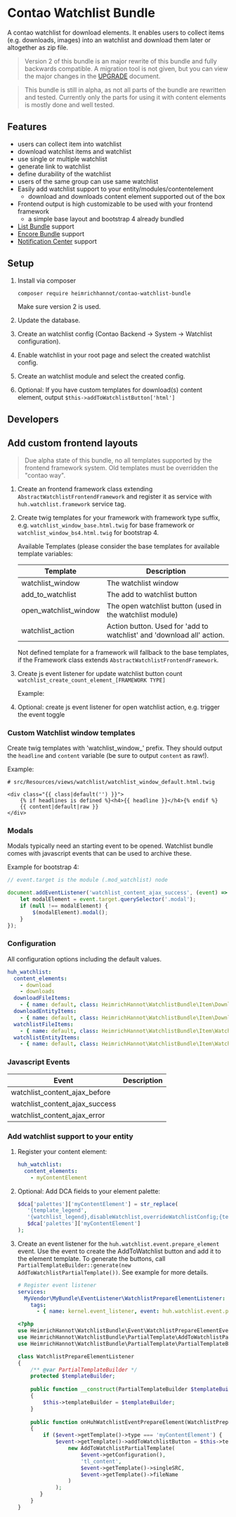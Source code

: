 # Contao Watchlist Bundle

A contao watchlist for download elements. It enables users to collect items (e.g. downloads, images) into an watchlist and download them later or altogether as zip file.

> Version 2 of this bundle is an major rewrite of this bundle and fully backwards compatible. A migration tool is not given, but you can view the major changes in the [UPGRADE](./UPGRADE.md) document.

> This bundle is still in alpha, as not all parts of the bundle are rewritten and tested. Currently only the parts for using it with content elements is mostly done and well tested.

## Features

* users can collect item into watchlist
* download watchlist items and watchlist
* use single or multiple watchlist
* generate link to watchlist
* define durability of the watchlist
* users of the same group can use same watchlist
* Easily add watchlist support to your entity/modules/contentelement
    * download and downloads content element supported out of the box
* Frontend output is high customizable to be used with your frontend framework
    * a simple base layout and bootstrap 4 already bundled
* [List Bundle](https://github.com/heimrichhannot/contao-list-bundle) support
* [Encore Bundle](https://github.com/heimrichhannot/contao-encore-bundle) support
* [Notification Center](https://github.com/terminal42/contao-notification_center) support


## Setup

1. Install via composer
    
    ```
    composer require heimrichhannot/contao-watchlist-bundle
    ```
    Make sure version 2 is used.
    
1. Update the database.

1. Create an watchlist config (Contao Backend -> System -> Watchlist configuration).

1. Enable watchlist in your root page and select the created watchlist config.

1. Create an watchlist module and select the created config.

1. Optional: If you have custom templates for download(s) content element, output `$this->addToWatchlistButton['html']`


## Developers

## Add custom frontend layouts

> Due alpha state of this bundle, no all templates supported by the frontend framework system. Old templates must be overridden the "contao way".

1. Create an frontend framework class extending `AbstractWatchlistFrontendFramework` and register it as service with `huh.watchlist.framework` service tag.

1. Create twig templates for your framework with framework type suffix, e.g. `watchlist_window_base.html.twig` for base framework or `watchlist_window_bs4.html.twig` for bootstrap 4.

    Available Templates (please consider the base templates for available template variables:
    
    Template | Description
    -------- | -----------
    watchlist_window | The watchlist window 
    add_to_watchlist | The add to watchlist button
    open_watchlist_window | The open watchlist button (used in the watchlist module)
    watchlist_action | Action button. Used for 'add to watchlist' and 'download all' action.
    
    Not defined template for a framework will fallback to the base templates, if the Framework class extends `AbstractWatchlistFrontendFramework`.
    
1. Create js event listener for update watchlist button count `watchlist_create_count_element_[FRAMEWORK TYPE]`

    Example: 
    

1. Optional: create js event listener for open watchlist action, e.g. trigger the event toggle

### Custom Watchlist window templates

Create twig templates with 'watchlist_window_' prefix. They should output the `headline` and `content` variable (be sure to output `content` as raw!).

Example: 
```twig
# src/Resources/views/watchlist/watchlist_window_default.html.twig

<div class="{{ class|default('') }}">
    {% if headlines is defined %}<h4>{{ headline }}</h4>{% endif %}
    {{ content|default|raw }}
</div>
```

### Modals

Modals typically need an starting event to be opened. Watchlist bundle comes with javascript events that can be used to archive these.

Example for bootstrap 4:

```js
// event.target is the module (.mod_watchlist) node

document.addEventListener('watchlist_content_ajax_success', (event) => {
    let modalElement = event.target.querySelector('.modal');
    if (null !== modalElement) {
        $(modalElement).modal();
    }
});
```

### Configuration

All configuration options including the default values.

```yaml
huh_watchlist:
  content_elements:
    - download
    - downloads
  downloadFileItems:
    - { name: default, class: HeimrichHannot\WatchlistBundle\Item\DownloadItemFile }
  downloadEntityItems:
    - { name: default, class: HeimrichHannot\WatchlistBundle\Item\DownloadItemEntity }
  watchlistFileItems:
    - { name: default, class: HeimrichHannot\WatchlistBundle\Item\WatchlistItemFile }
  watchlistEntityItems:
    - { name: default, class: HeimrichHannot\WatchlistBundle\Item\WatchlistItemEntity }
```

### Javascript Events

Event | Description
----- | -----------
watchlist_content_ajax_before |
watchlist_content_ajax_success |
watchlist_content_ajax_error |

### Add watchlist support to your entity

1. Register your content element:

    ```yaml
    huh_watchlist:
      content_elements:
        - myContentElement
    ```
    
2. Optional: Add DCA fields to your element palette:

    ```php
    $dca['palettes']['myContentElement'] = str_replace(
       '{template_legend',
       '{watchlist_legend},disableWatchlist,overrideWatchlistConfig;{template_legend', 
       $dca['palettes']['myContentElement']
    );
    ```
    
3. Create an event listener for the `huh.watchlist.event.prepare_element` event. Use the event to create the AddToWatchlist button and add it to the element template. To generate the buttons, call `PartialTemplateBuilder::generate(new AddToWatchlistPartialTemplate())`. See example for more details.

    ```yaml
    # Register event listener
    services:
      MyVendor\MyBundle\EventListener\WatchlistPrepareElementListener:
        tags:
          - { name: kernel.event_listener, event: huh.watchlist.event.prepare_element }
    ```
    
    ```php
    <?php
    use HeimrichHannot\WatchlistBundle\Event\WatchlistPrepareElementEvent;
    use HeimrichHannot\WatchlistBundle\PartialTemplate\AddToWatchlistPartialTemplate;
    use HeimrichHannot\WatchlistBundle\PartialTemplate\PartialTemplateBuilder;
    
    class WatchlistPrepareElementListener
    {
        /** @var PartialTemplateBuilder */
        protected $templateBuilder;
        
        public function __construct(PartialTemplateBuilder $templateBuilder) 
        {
            $this->templateBuilder = $templateBuilder;
        }
        
        public function onHuhWatchlistEventPrepareElement(WatchlistPrepareElementEvent $event)
        {
            if ($event->getTemplate()->type === 'myContentElement') {
                $event->getTemplate()->addToWatchlistButton = $this->templateBuilder->generate(
                    new AddToWatchlistPartialTemplate(
                        $event->getConfiguration(),
                        'tl_content',
                        $event->getTemplate()->singleSRC,
                        $event->getTemplate()->fileName
                    )
                );
           }
        }
    }
    ```
